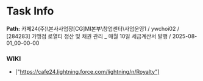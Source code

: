 # Task Info

**Path:** 카페24(주)\본사사업장\[CG]MI본부\창업센터\사업운영1 / ywchoi02 / [284283] 가맹점 로열티 정산 및 채권 관리 _ 매월 10일 세금계산서 발행 / 2025-08-01_00-00-00

### WIKI
- ["https://cafe24.lightning.force.com/lightning/n/Royalty"]

